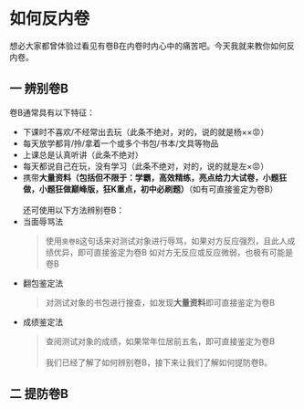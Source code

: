 # 如何反内卷
想必大家都曾体验过看见有卷B在内卷时内心中的痛苦吧。今天我就来教你如何反内卷。
## 一 辨别卷B
卷B通常具有以下特征：
- 下课时不喜欢/不经常出去玩（此条不绝对，对的，说的就是杨××😡）
- 每天放学都背/拎/拿着一个或多个书包/书本/文具等物品
- 上课总是认真听讲（此条不绝对）
- 每天都说自己在玩，没有学习（此条不绝对，对的，说的就是左×😡）
- 携带**大量资料（包括但不限于：学霸，高效精练，亮点给力大试卷，小题狂做，小题狂做巅峰版，狂K重点，初中必刷题）**（如有可直接鉴定为卷B）
<br><br>
还可使用以下方法辨别卷B：<br>
- 当面辱骂法
  > 使用`臭卷B`这句话来对测试对象进行辱骂，如果对方反应强烈，且此人成绩优异，即可直接鉴定为卷B
  > 如对方无反应或反应微弱，也极有可能是卷B
- 翻包鉴定法
  > 对测试对象的书包进行搜查，如发现**大量资料**即可直接鉴定为卷B<br>
- 成绩鉴定法
  > 查阅测试对象的成绩，如果常年位居前五名，即可直接鉴定为卷B
<br><br>
我们已经了解了如何辨别卷B，接下来让我们了解如何提防卷B。
## 二 提防卷B
